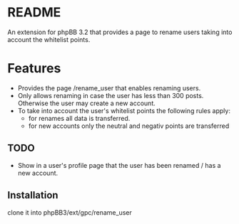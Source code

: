 # README

An extension for phpBB 3.2 that provides a page to rename users taking into
account the whitelist points.

# Features

* Provides the page /rename_user that enables renaming users.
* Only allows renaming in case the user has less than 300 posts. Otherwise the
  user may create a new account.
* To take into account the user's whitelist points the following rules apply:
  * for renames all data is transferred.
  * for new accounts only the neutral and negativ points are transferred

## TODO
* Show in a user's profile page that the user has been renamed / has a new account.

## Installation

clone it into phpBB3/ext/gpc/rename_user


